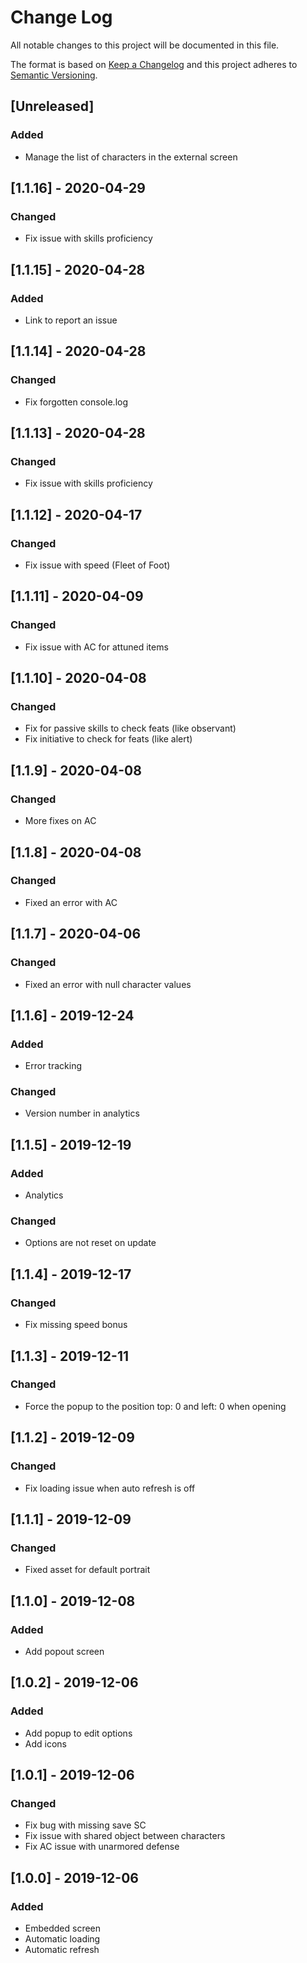 # Change Log

All notable changes to this project will be documented in this file.

The format is based on [Keep a Changelog](http://keepachangelog.com/)
and this project adheres to [Semantic Versioning](http://semver.org/).

## [Unreleased]

### Added

- Manage the list of characters in the external screen

## [1.1.16] - 2020-04-29

### Changed

- Fix issue with skills proficiency

## [1.1.15] - 2020-04-28

### Added

- Link to report an issue

## [1.1.14] - 2020-04-28

### Changed

- Fix forgotten console.log

## [1.1.13] - 2020-04-28

### Changed

- Fix issue with skills proficiency

## [1.1.12] - 2020-04-17

### Changed

- Fix issue with speed (Fleet of Foot)

## [1.1.11] - 2020-04-09

### Changed

- Fix issue with AC for attuned items

## [1.1.10] - 2020-04-08

### Changed

- Fix for passive skills to check feats (like observant)
- Fix initiative to check for feats (like alert)

## [1.1.9] - 2020-04-08

### Changed

- More fixes on AC

## [1.1.8] - 2020-04-08

### Changed

- Fixed an error with AC

## [1.1.7] - 2020-04-06

### Changed

- Fixed an error with null character values

## [1.1.6] - 2019-12-24

### Added

- Error tracking

### Changed

- Version number in analytics

## [1.1.5] - 2019-12-19

### Added

- Analytics

### Changed

- Options are not reset on update

## [1.1.4] - 2019-12-17

### Changed

- Fix missing speed bonus

## [1.1.3] - 2019-12-11

### Changed

- Force the popup to the position top: 0 and left: 0 when opening

## [1.1.2] - 2019-12-09

### Changed

- Fix loading issue when auto refresh is off

## [1.1.1] - 2019-12-09

### Changed

- Fixed asset for default portrait

## [1.1.0] - 2019-12-08

### Added

- Add popout screen

## [1.0.2] - 2019-12-06

### Added

- Add popup to edit options
- Add icons

## [1.0.1] - 2019-12-06

### Changed

- Fix bug with missing save SC
- Fix issue with shared object between characters
- Fix AC issue with unarmored defense

## [1.0.0] - 2019-12-06

### Added

- Embedded screen
- Automatic loading
- Automatic refresh
